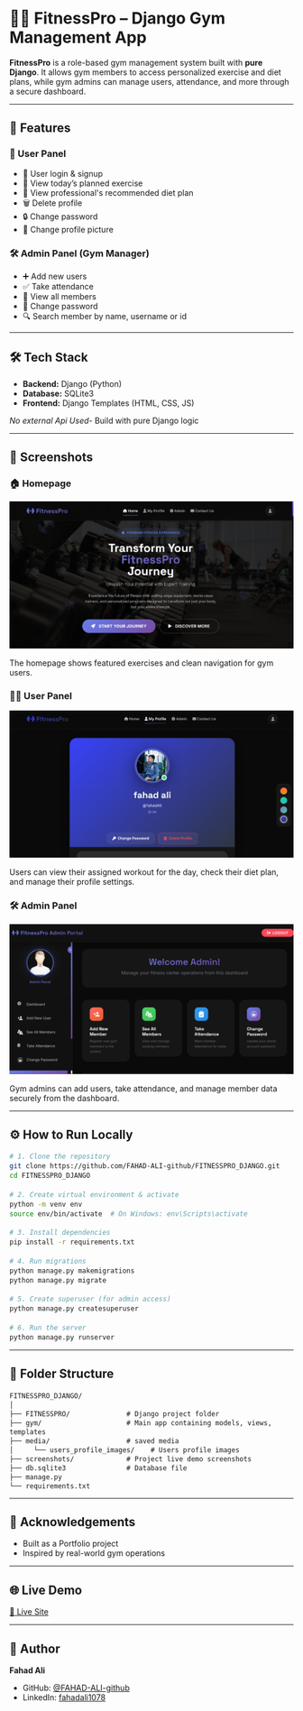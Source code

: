 
# 🏋️‍♂️ FitnessPro – Django Gym Management App

**FitnessPro** is a role-based gym management system built with **pure Django**. It allows gym members to access personalized exercise and diet plans, while gym admins can manage users, attendance, and more through a secure dashboard.

---

## 🚀 Features

### 👤 User Panel
- 🔐 User login & signup
- 📅 View today’s planned exercise
- 🥗 View professional's recommended diet plan
- 🗑️ Delete profile
- 🔒 Change password
- 👤 Change profile picture

### 🛠️ Admin Panel (Gym Manager)
- ➕ Add new users
- ✅ Take attendance
- 👥 View all members
- 🔑 Change password
- 🔍 Search member by name, username or id

---

## 🛠️ Tech Stack

- **Backend:** Django (Python)
- **Database:** SQLite3 
- **Frontend:** Django Templates (HTML, CSS, JS)

 *No external Api Used-* Build with pure Django logic

---

## 📸 Screenshots

### 🏠 Homepage

![Homepage](screenshots/homepage.png)

The homepage shows featured exercises and clean navigation for gym users.

### 🙍‍♂️ User Panel

![User Panel](screenshots/user.png)

Users can view their assigned workout for the day, check their diet plan, and manage their profile settings.

### 🛠️ Admin Panel

![Admin Panel](screenshots/admin.png)

Gym admins can add users, take attendance, and manage member data securely from the dashboard.


---

## ⚙️ How to Run Locally

```bash
# 1. Clone the repository
git clone https://github.com/FAHAD-ALI-github/FITNESSPRO_DJANGO.git
cd FITNESSPRO_DJANGO

# 2. Create virtual environment & activate
python -m venv env
source env/bin/activate  # On Windows: env\Scripts\activate

# 3. Install dependencies
pip install -r requirements.txt

# 4. Run migrations
python manage.py makemigrations
python manage.py migrate

# 5. Create superuser (for admin access)
python manage.py createsuperuser

# 6. Run the server
python manage.py runserver
```


---

## 📂 Folder Structure

```
FITNESSPRO_DJANGO/
│
├── FITNESSPRO/              # Django project folder
├── gym/                     # Main app containing models, views, templates
├── media/                   # saved media
│     └── users_profile_images/    # Users profile images
├── screenshots/             # Project live demo screenshots
├── db.sqlite3               # Database file
├── manage.py
└── requirements.txt
```

---

## 🙌 Acknowledgements

- Built as a Portfolio project
- Inspired by real-world gym operations

---

## 🌐 Live Demo

[🔗 Live Site](https://fitnessprofahadali.pythonanywhere.com/)

-----

## 👤 Author

**Fahad Ali**

  * GitHub: [@FAHAD-ALI-github](https://github.com/FAHAD-ALI-github)
  * LinkedIn: [fahadali1078](https://www.linkedin.com/in/fahadali1078/)